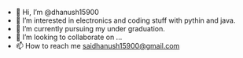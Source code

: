 - 👋 Hi, I’m @dhanush15900
- 👀 I’m interested in electronics and coding stuff with pythin and java.
- 🌱 I’m currently pursuing my under graduation.
- 💞️ I’m looking to collaborate on ...
- 📫 How to reach me saidhanush15900@gmail.com

<!---
dhanush15900/dhanush15900 is a ✨ special ✨ repository because its `README.md` (this file) appears on your GitHub profile.
You can click the Preview link to take a look at your changes.
--->
